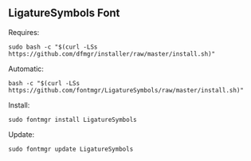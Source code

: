 ## LigatureSymbols Font  
  
Requires:  

```shell
sudo bash -c "$(curl -LSs https://github.com/dfmgr/installer/raw/master/install.sh)"
```

Automatic:

```shell
bash -c "$(curl -LSs https://github.com/fontmgr/LigatureSymbols/raw/master/install.sh)"
```

Install:

```shell
sudo fontmgr install LigatureSymbols
```

Update:

```shell
sudo fontmgr update LigatureSymbols
```
